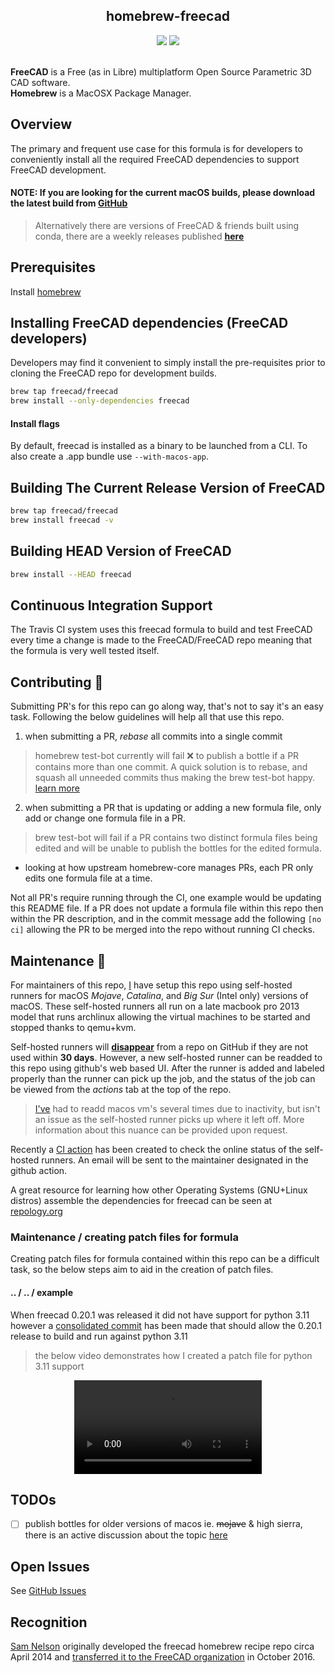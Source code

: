 <!-- use html tags to center content -->

<h2 align="center">homebrew-freecad</h2>

<div align="center">
<!-- homebrew logo -->
<img src="https://cloud.githubusercontent.com/assets/4140247/26723866/91e6a282-4764-11e7-9e3b-b8eb4fdc03f1.PNG">

<!-- freecad logo -->
<img src="https://cloud.githubusercontent.com/assets/4140247/26723951/f96fd95a-4764-11e7-96eb-4889cab6d246.PNG">
</div>

<!-- add a little spacing -->
<br />

**FreeCAD** is a Free (as in Libre) multiplatform Open Source Parametric 3D CAD software.<br />
**Homebrew** is a MacOSX Package Manager.

[img1]: <https://cloud.githubusercontent.com/assets/4140247/26723866/91e6a282-4764-11e7-9e3b-b8eb4fdc03f1.PNG>
[img2]: <https://cloud.githubusercontent.com/assets/4140247/26723951/f96fd95a-4764-11e7-96eb-4889cab6d246.PNG>

## Overview

The primary and frequent use case for this formula is for developers to conveniently install all the required FreeCAD dependencies to support FreeCAD development.

#### NOTE: If you are looking for the current macOS builds, please download the latest build from [GitHub](https://github.com/FreeCAD/FreeCAD/releases)

> Alternatively there are versions of FreeCAD & friends built using conda, there are a weekly releases published [**here**](https://github.com/FreeCAD/FreeCAD-Bundle/releases/tag/weekly-builds)

## Prerequisites

Install [homebrew](http://brew.sh)

## Installing FreeCAD dependencies (FreeCAD developers)

Developers may find it convenient to simply install the pre-requisites prior to cloning the FreeCAD repo for development builds.

```sh
brew tap freecad/freecad
brew install --only-dependencies freecad
```

#### Install flags

By default, freecad is installed as a binary to be launched from a CLI. To also create a .app bundle use `--with-macos-app`.

## Building The Current Release Version of FreeCAD

```sh
brew tap freecad/freecad
brew install freecad -v
```

## Building HEAD Version of FreeCAD

```sh
brew install --HEAD freecad
```

## Continuous Integration Support

The Travis CI system uses this freecad formula to build and test FreeCAD every time
a change is made to the FreeCAD/FreeCAD repo meaning that the formula is very well
tested itself.

## Contributing 🤝

<a id="contributing"></a>

Submitting PR's for this repo can go along way, that's not to say it's an easy task.
Following the below guidelines will help all that use this repo.

1. when submitting a PR, _rebase_ all commits into a single commit
> homebrew test-bot currently will fail ❌ to publish a bottle
> if a PR contains more than one commit. A quick solution is to rebase, and squash
> all unneeded commits thus making the brew test-bot happy. [learn more][lnk3]
2. when submitting a PR that is updating or adding a new formula file, only add or
change one formula file in a PR.
> brew test-bot will fail if a PR contains two distinct formula files being edited
> and will be unable to publish the bottles for the edited formula.
  - looking at how upstream homebrew-core manages PRs, each PR only edits one formula
  file at a time.

Not all PR's require running through the CI, one example would be updating this README file.
If a PR does not update a formula file within this repo then within the PR description,
and in the commit message add the following `[no ci]` allowing the PR to be merged into
the repo without running CI checks.

## Maintenance 🧹

<a id="maintenance"></a>

For maintainers of this repo, [I][lnk1] have setup this repo using self-hosted runners
for macOS _Mojave_, _Catalina_, and _Big Sur_ (Intel only) versions of macOS.
These self-hosted runners all run on a late macbook pro 2013 model that runs archlinux
allowing the virtual machines to be started and stopped thanks to qemu+kvm.

Self-hosted runners will [**disappear**][lnk2] from a repo on GitHub if they are not used
within **30 days**. However, a new self-hosted runner can be readded
to this repo using github's web based UI. After the runner is added and labeled
properly than the runner can pick up the job, and the status of the job can be viewed
from the _actions_ tab at the top of the repo.

> [I've][lnk1] had to readd macos vm's several times due to inactivity, but isn't an issue as
> the self-hosted runner picks up where it left off. More information about this nuance
> can be provided upon request.

Recently a [CI action][lnk5] has been created to check the online status of the self-hosted runners. An
email will be sent to the maintainer designated in the github action.

A great resource for learning how other Operating Systems (GNU+Linux distros) assemble the dependencies for freecad
can be seen at [repology.org][lnk6]

[lnk1]: <https://github.com/ipatch>
[lnk2]: <https://docs.github.com/en/actions/hosting-your-own-runners/removing-self-hosted-runners#removing-a-runner-from-a-repository>
[lnk3]: <https://github.com/Homebrew/discussions/discussions/3318>
[lnk5]: <https://github.com/FreeCAD/homebrew-freecad/blob/ebbc77b7fbf7ff1230ebc5597efe99fbea9c5cf4/.github/workflows/validate_runner_status.yml>
[lnk6]: <https://repology.org>

### Maintenance / creating patch files for formula

<a id="maintenance-patch-file"></a>

Creating patch files for formula contained within this repo can be a difficult task, so the below steps aim to aid
in the creation of patch files.

#### .. / .. / example

When freecad 0.20.1 was released it did not have support for python 3.11 however a [consolidated commit][lnk7] has been made
that should allow the 0.20.1 release to build and run against python 3.11

> the below video demonstrates how I created a patch file for python 3.11 support

<div align="center">
<video src="https://github.com/ipatch/homebrew-freecad/assets/613805/29d0db2d-87dd-4b2c-bac2-b01134e1ca8f"/>
</div>

[lnk7]: <https://github.com/FreeCAD/FreeCAD/commit/639546574e2d4b468f125e0c17d67af73156c9da>

## TODOs

<a id="todos"></a>

- [ ] publish bottles for older versions of macos ie. ~~mojave~~ & high sierra, there is an active discussion about the topic [here][lnk4]

[lnk4]: <https://github.com/Homebrew/discussions/discussions/2340>

## Open Issues

<a id="open-issues"></a>

See [GitHub Issues][ghi]

[ghi]: <https://github.com/FreeCAD/homebrew-freecad/issues>

## Recognition

<a id="recognition"></a>

[Sam Nelson](https://github.com/sanelson) originally developed the freecad homebrew recipe repo circa April 2014
and [transferred it to the FreeCAD organization](https://github.com/FreeCAD/homebrew-freecad/issues/20) in October 2016.
